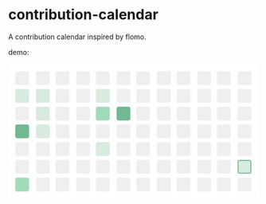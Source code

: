 # contribution-calendar

A contribution calendar inspired by flomo.

demo:

![contribution-calendar-demo](./static/demo.jpg)